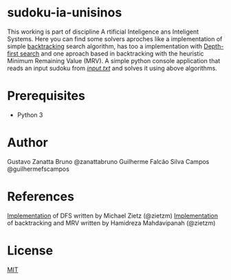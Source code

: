 # sudoku-ia-unisinos
This working is part of discipline A rtificial Inteligence ans Inteligent Systems. Here you can find some solvers aproches like a implementation of simple [backtracking](https://en.wikipedia.org/wiki/Backtracking) search algorithm, has too a implementation with [Depth-first search](https://en.wikipedia.org/wiki/Depth-first_search) and one aproach based in backtracking with the heuristic Minimum Remaining Value (MRV). A simple python console application that reads an input sudoku from [_input.txt_](https://raw.githubusercontent.com/zanattabruno/sudoku-ia-unisinos/master/input.txt?token=AHTNX33H5GWYRPVB3WNKDUS7BPLS4) and solves it using above algorithms.

# Prerequisites
  * Python 3

# Author
Gustavo Zanatta Bruno @zanattabruno
Guilherme Falcão Silva Campos @guilhermefscampos

# References
[Implementation](https://github.com/zietzm/dfs-sudoku-solver)  of DFS written by Michael Zietz (@zietzm)
[Implementation](https://github.com/mahdavipanah/SudokuPyCSFr) of backtracking and MRV written by Hamidreza Mahdavipanah (@zietzm)

# License
[MIT](./LICENSE)